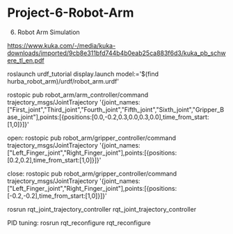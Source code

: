# Project-6-Robot-Arm
6. Robot Arm Simulation


https://www.kuka.com/-/media/kuka-downloads/imported/9cb8e311bfd744b4b0eab25ca883f6d3/kuka_pb_schwere_tl_en.pdf

roslaunch urdf_tutorial display.launch model:='$(find hurba_robot_arm)/urdf/robot_arm.urdf'

rostopic pub robot_arm/arm_controller/command trajectory_msgs/JointTrajectory '{joint_names:["First_joint","Third_joint","Fourth_joint","Fifth_joint","Sixth_joint","Gripper_Base_joint"],points:[{positions:[0.0,-0.2,0.3,0.0,0.3,0.0],time_from_start:[1,0]}]}'

open:
rostopic pub robot_arm/gripper_controller/command trajectory_msgs/JointTrajectory '{joint_names:["Left_Finger_joint","Right_Finger_joint"],points:[{positions:[0.2,0.2],time_from_start:[1,0]}]}'

close:
rostopic pub robot_arm/gripper_controller/command trajectory_msgs/JointTrajectory '{joint_names:["Left_Finger_joint","Right_Finger_joint"],points:[{positions:[-0.2,-0.2],time_from_start:[1,0]}]}'

rosrun rqt_joint_trajectory_controller rqt_joint_trajectory_controller

PID tuning:
rosrun rqt_reconfigure rqt_reconfigure
